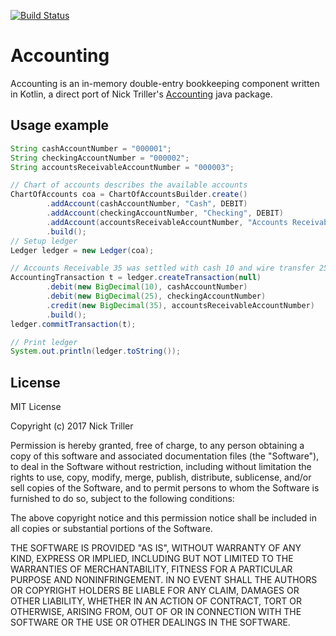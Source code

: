 [![Build Status](https://travis-ci.org/leus/accounting.svg?branch=master)](https://travis-ci.org/leus/accounting)

# Accounting
Accounting is an in-memory double-entry bookkeeping component written in Kotlin, a direct port of Nick 
Triller's [Accounting](https://travis-ci.org/Nick-Triller/accounting) java package. 

## Usage example
```Java
String cashAccountNumber = "000001";
String checkingAccountNumber = "000002";
String accountsReceivableAccountNumber = "000003";

// Chart of accounts describes the available accounts
ChartOfAccounts coa = ChartOfAccountsBuilder.create()
        .addAccount(cashAccountNumber, "Cash", DEBIT)
        .addAccount(checkingAccountNumber, "Checking", DEBIT)
        .addAccount(accountsReceivableAccountNumber, "Accounts Receivable", DEBIT)
        .build();
// Setup ledger
Ledger ledger = new Ledger(coa);

// Accounts Receivable 35 was settled with cash 10 and wire transfer 25
AccountingTransaction t = ledger.createTransaction(null)
        .debit(new BigDecimal(10), cashAccountNumber)
        .debit(new BigDecimal(25), checkingAccountNumber)
        .credit(new BigDecimal(35), accountsReceivableAccountNumber)
        .build();
ledger.commitTransaction(t);

// Print ledger
System.out.println(ledger.toString());
```

## License

MIT License

Copyright (c) 2017 Nick Triller

Permission is hereby granted, free of charge, to any person obtaining a copy
of this software and associated documentation files (the "Software"), to deal
in the Software without restriction, including without limitation the rights
to use, copy, modify, merge, publish, distribute, sublicense, and/or sell
copies of the Software, and to permit persons to whom the Software is
furnished to do so, subject to the following conditions:

The above copyright notice and this permission notice shall be included in all
copies or substantial portions of the Software.

THE SOFTWARE IS PROVIDED "AS IS", WITHOUT WARRANTY OF ANY KIND, EXPRESS OR
IMPLIED, INCLUDING BUT NOT LIMITED TO THE WARRANTIES OF MERCHANTABILITY,
FITNESS FOR A PARTICULAR PURPOSE AND NONINFRINGEMENT. IN NO EVENT SHALL THE
AUTHORS OR COPYRIGHT HOLDERS BE LIABLE FOR ANY CLAIM, DAMAGES OR OTHER
LIABILITY, WHETHER IN AN ACTION OF CONTRACT, TORT OR OTHERWISE, ARISING FROM,
OUT OF OR IN CONNECTION WITH THE SOFTWARE OR THE USE OR OTHER DEALINGS IN THE
SOFTWARE.

